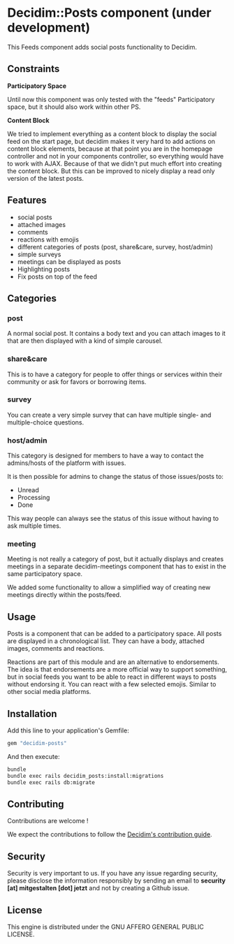 # Decidim::Posts component (under development)

This Feeds component adds social posts functionality to Decidim.

## Constraints

**Participatory Space**

Until now this component was only tested with the "feeds" Participatory space, but it should also work within other PS.

**Content Block**

We tried to implement everything as a content block to display the social feed on the start page, but decidim makes it very hard to add actions on content block elements, because at that point you are in the homepage controller and not in your components controller, so everything would have to work with AJAX. Because of that we didn't put much effort into creating the content block. But this can be improved to nicely display a read only version of the latest posts.

## Features

- social posts
- attached images
- comments
- reactions with emojis
- different categories of posts (post, share&care, survey, host/admin)
- simple surveys
- meetings can be  displayed as posts
- Highlighting posts
- Fix posts on top of the feed

## Categories

### post

A normal social post. It contains a body text and you can attach images to it that are then displayed with a kind of simple carousel.

### share&care

This is to have a category for people to offer things or services within their community or ask for favors or borrowing items.

### survey

You can create a very simple survey that can have multiple single- and multiple-choice questions.

### host/admin

This category is designed for members to have a way to contact the admins/hosts of the platform with issues.

It is then possible for admins to change the status of those issues/posts to:

- Unread
- Processing
- Done

This way people can always see the status of this issue without having to ask multiple times.

### meeting

Meeting is not really a category of post, but it actually displays and creates meetings in a separate decidim-meetings component that has to exist in the same participatory space.

We added some functionality to allow a simplified way of creating new meetings directly within the posts/feed.

## Usage

Posts is a component that can be added to a participatory space. All posts are displayed in a chronological list. They can have a body, attached images, comments and reactions.

Reactions are part of this module and are an alternative to endorsements. The idea is that endorsements are a more official way to support something, but in social feeds you want to be able to react in different ways to posts without endorsing it. You can react with a few selected emojis. Similar to other social media platforms.

## Installation

Add this line to your application's Gemfile:

```ruby
gem "decidim-posts"
```

And then execute:

```bash
bundle
bundle exec rails decidim_posts:install:migrations
bundle exec rails db:migrate
```

## Contributing

Contributions are welcome !

We expect the contributions to follow the [Decidim's contribution guide](https://github.com/decidim/decidim/blob/develop/CONTRIBUTING.adoc).

## Security

Security is very important to us. If you have any issue regarding security, please disclose the information responsibly by sending an email to __security [at] mitgestalten [dot] jetzt__ and not by creating a Github issue.

## License

This engine is distributed under the GNU AFFERO GENERAL PUBLIC LICENSE.
